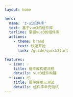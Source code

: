 ```yaml
---
layout: home

hero:
  name: 'z-ui组件库'
  text: 基于vue3的组件库
  tarline: 掌握vue3的组件库
  actions:
    - theme: brand
      text: 快速开始
      link: /guide/quickStart

features:
  - icon: 💡
    title: 组件库构建流程
    details: vue3组件构建
  - icon: 📦
    title: 组件库单元测试
    details: 组件库单元测试
---
```

